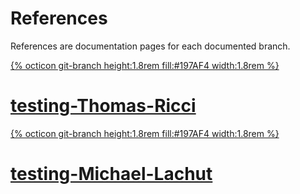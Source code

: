 # References
References are documentation pages for each documented branch.
<div class="list">
    <a class="btn item" href="./testing-thomas-ricci">
        <div class="item-img">
            {% octicon git-branch height:1.8rem fill:#197AF4 width:1.8rem %}
        </div>
        <h1 class="item-text">testing-Thomas-Ricci</h1>
    </a>
    <a class="btn item" href="./testing-michael-lachut">
            {% octicon git-branch height:1.8rem fill:#197AF4 width:1.8rem  %}
        <h1 class="item-text">testing-Michael-Lachut</h1>
    </a>
</div>